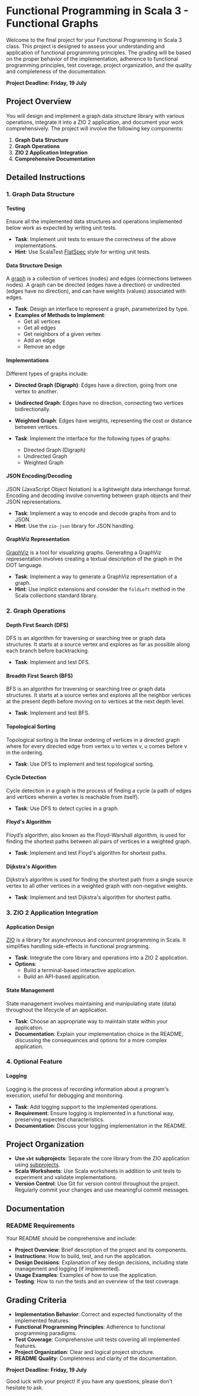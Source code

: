 # Functional Programming in Scala 3 - Functional Graphs

Welcome to the final project for your Functional Programming in Scala 3 class. This project is designed to assess your
understanding and application of functional programming principles. The grading will be based on the proper behavior of
the implementation, adherence to functional programming principles, test coverage, project organization, and the quality
and completeness of the documentation.

**Project Deadline: Friday, 19 July**

## Project Overview

You will design and implement a graph data structure library with various operations, integrate it into a ZIO 2
application, and document your work comprehensively. The project will involve the following key components:

1. **Graph Data Structure**
2. **Graph Operations**
3. **ZIO 2 Application Integration**
4. **Comprehensive Documentation**

## Detailed Instructions

### 1. Graph Data Structure

#### Testing

Ensure all the implemented data structures and operations implemented below work as expected by writing unit tests.

- **Task**: Implement unit tests to ensure the correctness of the above implementations.
- **Hint**: Use ScalaTest [FlatSpec](https://www.scalatest.org/user_guide/selecting_a_style) style for writing unit tests.

#### Data Structure Design

A [graph](https://www.geeksforgeeks.org/graph-data-structure-and-algorithms/) is a collection of vertices (nodes) and edges (connections between nodes). A graph can be directed (edges have a
direction) or undirected (edges have no direction), and can have weights (values) associated with edges.

- **Task**: Design an interface to represent a graph, parameterized by type.
- **Examples of Methods to Implement**:
    - Get all vertices
    - Get all edges
    - Get neighbors of a given vertex
    - Add an edge
    - Remove an edge

#### Implementations

Different types of graphs include:

- **Directed Graph (Digraph)**: Edges have a direction, going from one vertex to another.
- **Undirected Graph**: Edges have no direction, connecting two vertices bidirectionally.
- **Weighted Graph**: Edges have weights, representing the cost or distance between vertices.


- **Task**: Implement the interface for the following types of graphs:
    - Directed Graph (Digraph)
    - Undirected Graph
    - Weighted Graph






    

#### JSON Encoding/Decoding

JSON (JavaScript Object Notation) is a lightweight data interchange format. Encoding and decoding involve converting
between graph objects and their JSON representations.

- **Task**: Implement a way to encode and decode graphs from and to JSON.
- **Hint**: Use the `zio-json` library for JSON handling.

#### GraphViz Representation

[GraphViz](https://graphviz.org) is a tool for visualizing graphs. Generating a GraphViz representation involves
creating a textual description of the graph in the DOT language.

- **Task**: Implement a way to generate a GraphViz representation of a graph.
- **Hint**: Use implicit extensions and consider the `foldLeft` method in the Scala collections standard library.

### 2. Graph Operations

#### Depth First Search (DFS)

DFS is an algorithm for traversing or searching tree or graph data structures. It starts at a source vertex and explores
as far as possible along each branch before backtracking.

- **Task**: Implement and test DFS.

#### Breadth First Search (BFS)

BFS is an algorithm for traversing or searching tree or graph data structures. It starts at a source vertex and explores
all the neighbor vertices at the present depth before moving on to vertices at the next depth level.

- **Task**: Implement and test BFS.

#### Topological Sorting

Topological sorting is the linear ordering of vertices in a directed graph where for every directed edge from vertex u
to vertex v, u comes before v in the ordering.

- **Task**: Use DFS to implement and test topological sorting.

#### Cycle Detection

Cycle detection in a graph is the process of finding a cycle (a path of edges and vertices wherein a vertex is reachable
from itself).

- **Task**: Use DFS to detect cycles in a graph.

#### Floyd's Algorithm

Floyd’s algorithm, also known as the Floyd-Warshall algorithm, is used for finding the shortest paths between all pairs
of vertices in a weighted graph.

- **Task**: Implement and test Floyd's algorithm for shortest paths.

#### Dijkstra's Algorithm

Dijkstra’s algorithm is used for finding the shortest path from a single source vertex to all other vertices in a
weighted graph with non-negative weights.

- **Task**: Implement and test Dijkstra's algorithm for shortest paths.

### 3. ZIO 2 Application Integration

#### Application Design

[ZIO](https://zio.dev/guides/) is a library for asynchronous and concurrent programming in Scala. It simplifies handling side-effects in functional
programming.

- **Task**: Integrate the core library and operations into a ZIO 2 application.
- **Options**:
    - Build a terminal-based interactive application.
    - Build an API-based application.

#### State Management

State management involves maintaining and manipulating state (data) throughout the lifecycle of an application.

- **Task**: Choose an appropriate way to maintain state within your application.
- **Documentation**: Explain your implementation choice in the README, discussing the consequences and options for a
  more complex application.

### 4. Optional Feature

#### Logging

Logging is the process of recording information about a program's execution, useful for debugging and monitoring.

- **Task**: Add logging support to the implemented operations.
- **Requirement**: Ensure logging is implemented in a functional way, preserving expected characteristics.
- **Documentation**: Discuss your logging implementation in the README.

## Project Organization

- **Use `sbt` subprojects**: Separate the core library from the ZIO application using [subprojects](https://www.scala-sbt.org/1.x/docs/Multi-Project.html#Build-wide+settings).
- **Scala Worksheets**: Use Scala worksheets in addition to unit tests to experiment and validate implementations.
- **Version Control**: Use Git for version control throughout the project. Regularly commit your changes and use
  meaningful commit messages.

## Documentation

### README Requirements

Your README should be comprehensive and include:

- **Project Overview**: Brief description of the project and its components.
- **Instructions**: How to build, test, and run the application.
- **Design Decisions**: Explanation of key design decisions, including state management and logging (if implemented).
- **Usage Examples**: Examples of how to use the application.
- **Testing**: How to run the tests and an overview of the test coverage.

## Grading Criteria

- **Implementation Behavior**: Correct and expected functionality of the implemented features.
- **Functional Programming Principles**: Adherence to functional programming paradigms.
- **Test Coverage**: Comprehensive unit tests covering all implemented features.
- **Project Organization**: Clear and logical project structure.
- **README Quality**: Completeness and clarity of the documentation.

**Project Deadline: Friday, 19 July**

Good luck with your project! If you have any questions, please don't hesitate to ask.